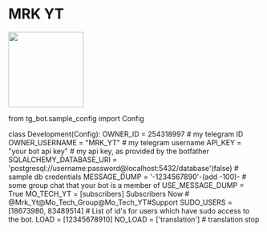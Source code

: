 # MRK YT

<img src="https://telegra.ph/file/9e831d15da94deb56ef4c.jpg" width="150" height="150"><br>



from tg_bot.sample_config import Config


class Development(Config):
    OWNER_ID = 254318997  # my telegram ID
    OWNER_USERNAME = "MRK_YT"  # my telegram username
    API_KEY = "your bot api key"  # my api key, as provided by the botfather
    SQLALCHEMY_DATABASE_URI = 'postgresql://username:password@localhost:5432/database'(false) # sample db credentials
    MESSAGE_DUMP = '-1234567890'-(add -100)- # some group chat that your bot is a member of
    USE_MESSAGE_DUMP = True
    MO_TECH_YT = [subscribers] Subscribers Now # @Mrk_Yt@Mo_Tech_Group@Mo_Tech_YT#Support
    SUDO_USERS = [18673980, 83489514]  # List of id's for users which have sudo access to the bot.
    LOAD = [12345678910]
    NO_LOAD = ['translation'] # translation stop




